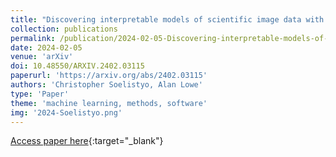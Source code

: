 ```yaml
---
title: "Discovering interpretable models of scientific image data with deep learning"
collection: publications
permalink: /publication/2024-02-05-Discovering-interpretable-models-of-scientific-image-data-with-deep-learning.md
date: 2024-02-05
venue: 'arXiv'
doi: 10.48550/ARXIV.2402.03115
paperurl: 'https://arxiv.org/abs/2402.03115'
authors: 'Christopher Soelistyo, Alan Lowe'
type: 'Paper'
theme: 'machine learning, methods, software'
img: '2024-Soelistyo.png'
---
```

[Access paper here](https://arxiv.org/abs/2402.03115){:target="_blank"}
